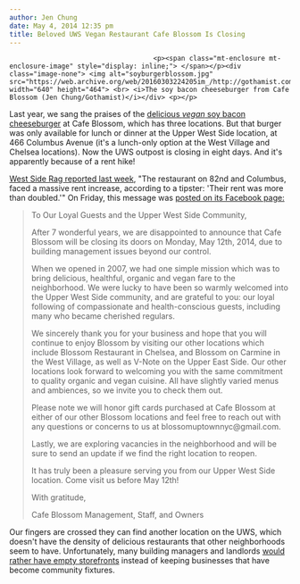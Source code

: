```yaml
---
author: Jen Chung
date: May 4, 2014 12:35 pm
title: Beloved UWS Vegan Restaurant Cafe Blossom Is Closing
---
```


	
										<p><span class="mt-enclosure mt-enclosure-image" style="display: inline;"> </span></p><div class="image-none"> <img alt="soyburgerblossom.jpg" src="https://web.archive.org/web/20160303224205im_/http://gothamist.com/attachments/nyc_rebeccaf/soyburgerblossom.jpg" width="640" height="464"> <br> <i>The soy bacon cheeseburger from Cafe Blossom (Jen Chung/Gothamist)</i></div> <p></p>

<p>Last year, we sang the praises of the <a href="https://web.archive.org/web/20160303224205/http://gothamist.com/2013/08/21/the_best_vegan_dishes_in_nyc.php">delicious <em>vegan</em> soy bacon cheeseburger</a> at Cafe Blossom, which has three locations. But that burger was only available for lunch or dinner at the Upper West Side location, at 466 Columbus Avenue (it&apos;s a lunch-only option at the West Village and Chelsea locations). Now the UWS outpost is closing in eight days. And it&apos;s apparently because of a rent hike!</p>

<p><a href="https://web.archive.org/web/20160303224205/http://www.westsiderag.com/2014/04/29/vegan-restaurant-cafe-blossom-to-close-on-mothers-day">West Side Rag reported last week</a>, &quot;The restaurant on 82nd and Columbus, faced a massive rent increase, according to a tipster: &apos;Their rent was more than doubled.&apos;&quot; On Friday, this message was <a href="https://web.archive.org/web/20160303224205/https://www.facebook.com/cafeblossomnyc/posts/10152116283361032?stream_ref=10">posted on its Facebook page:</a></p>

<blockquote>To Our Loyal Guests and the Upper West Side Community,

<p>After 7 wonderful years, we are disappointed to announce that Cafe Blossom will be closing its doors on Monday, May 12th, 2014, due to building management issues beyond our control.</p>

<p>When we opened in 2007, we had one simple mission which was to bring delicious, healthful, organic and vegan fare to the neighborhood. We were lucky to have been so warmly welcomed into the Upper West Side community, and are grateful to you: our loyal following of compassionate and health-conscious guests, including many who became cherished regulars.</p>

<p>We sincerely thank you for your business and hope that you will continue to enjoy Blossom by visiting our other locations which include Blossom Restaurant in Chelsea, and Blossom on Carmine in the West Village, as well as V-Note on the Upper East Side. Our other locations look forward to welcoming you with the same commitment to quality organic and vegan cuisine. All have slightly varied menus and ambiences, so we invite you to check them out.</p>

<p>Please note we will honor gift cards purchased at Cafe Blossom at either of our other Blossom locations and feel free to reach out with any questions or concerns to us at blossomuptownnyc@gmail.com.</p>

<p>Lastly, we are exploring vacancies in the neighborhood and will be sure to send an update if we find the right location to reopen.</p>

<p>It has truly been a pleasure serving you from our Upper West Side location. Come visit us before May 12th!</p>

<p>With gratitude,</p>

<p>Cafe Blossom Management, Staff, and Owners</p></blockquote><p></p>

<p>Our fingers are crossed they can find another location on the UWS, which doesn&apos;t have the density of delicious restaurants that other neighborhoods seem to have. Unfortunately, many building managers and landlords <a href="https://web.archive.org/web/20160303224205/http://nypost.com/2014/04/26/the-hidden-proof-the-economy-is-still-awful/">would rather have empty storefronts</a> instead of keeping businesses that have become community fixtures. </p>					
										
									
				
